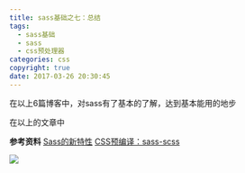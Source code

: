 ```yaml
---
title: sass基础之七：总结
tags:
  - sass基础
  - sass
  - css预处理器
categories: css
copyright: true
date: 2017-03-26 20:30:45
---
```

在以上6篇博客中，对sass有了基本的了解，达到基本能用的地步
<!--more-->
在以上的文章中

**参考资料**
[Sass的新特性](https://www.w3cplus.com/preprocessor/future-sass.html)
[CSS预编译：sass-scss](https://www.aliyun.com/jiaocheng/640575.html)

![](http://oankigr4l.bkt.clouddn.com/wexin.png)
